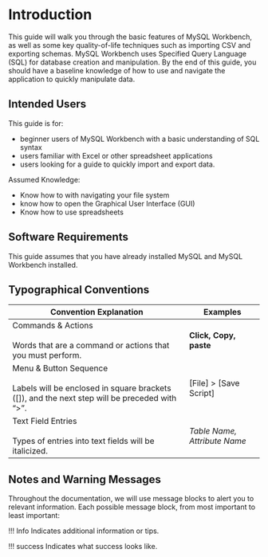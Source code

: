 # Introduction

This guide will walk you through the basic features of MySQL Workbench, as well as some key quality-of-life techniques such as importing CSV and exporting schemas. MySQL Workbench uses Specified Query Language (SQL) for database creation and manipulation. By the end of this guide, you should have a baseline knowledge of how to use and navigate the application to quickly manipulate data.

## Intended Users

This guide is for:

- beginner users of MySQL Workbench with a basic understanding of SQL syntax
- users familiar with Excel or other spreadsheet applications
- users looking for a guide to quickly import and export data.

Assumed Knowledge:

- Know how to with navigating your file system
- know how to open the Graphical User Interface (GUI)
- Know how to use spreadsheets

## Software Requirements

This guide assumes that you have already installed MySQL and MySQL Workbench installed.

## Typographical Conventions

|Convention Explanation|Examples|
|-|-|
|Commands & Actions <br><br> Words that are a command or actions that you must perform. |**Click, Copy, paste**|
|Menu & Button Sequence<br><br>Labels will be enclosed in square brackets ([]), and the next step will be preceded with “>”.|[File] > [Save Script]|
|Text Field Entries<br><br>Types of entries into text fields will be italicized.|*Table Name, Attribute Name*|

## Notes and Warning Messages

Throughout the documentation, we will use message blocks to alert you to relevant information. 
Each possible message block, from most important to least important:

[comment]: <> (!!! bug)

[comment]: <> (    Specifies actions that may cause an error.)

!!! Info
    Indicates additional information or tips.

!!! success
    Indicates what success looks like.
